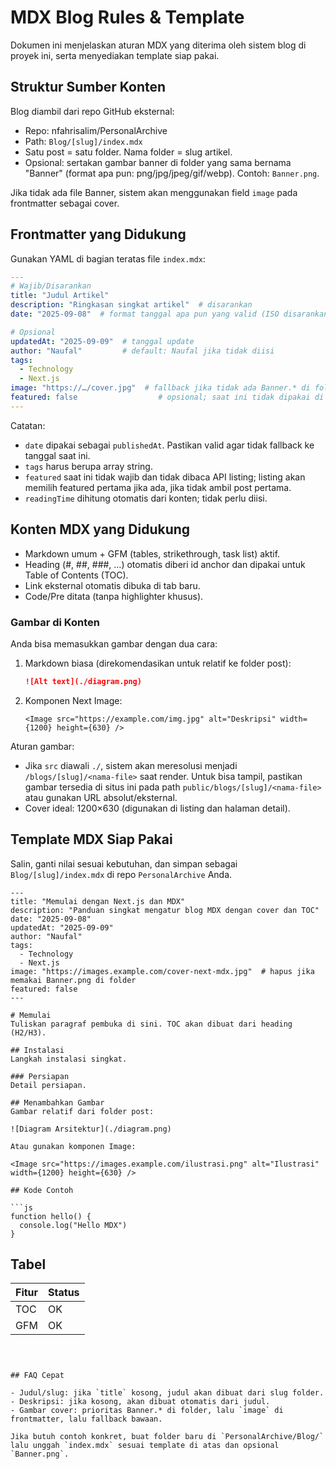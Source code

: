 # MDX Blog Rules & Template

Dokumen ini menjelaskan aturan MDX yang diterima oleh sistem blog di proyek ini, serta menyediakan template siap pakai.

## Struktur Sumber Konten

Blog diambil dari repo GitHub eksternal:

- Repo: nfahrisalim/PersonalArchive
- Path: `Blog/[slug]/index.mdx`
- Satu post = satu folder. Nama folder = slug artikel.
- Opsional: sertakan gambar banner di folder yang sama bernama "Banner" (format apa pun: png/jpg/jpeg/gif/webp). Contoh: `Banner.png`.

Jika tidak ada file Banner, sistem akan menggunakan field `image` pada frontmatter sebagai cover.

## Frontmatter yang Didukung

Gunakan YAML di bagian teratas file `index.mdx`:

```yaml
---
# Wajib/Disarankan
title: "Judul Artikel"
description: "Ringkasan singkat artikel"  # disarankan
date: "2025-09-08"  # format tanggal apa pun yang valid (ISO disarankan)

# Opsional
updatedAt: "2025-09-09"  # tanggal update
author: "Naufal"         # default: Naufal jika tidak diisi
tags:
  - Technology
  - Next.js
image: "https://…/cover.jpg"  # fallback jika tidak ada Banner.* di folder
featured: false                  # opsional; saat ini tidak dipakai di API listing
---
```

Catatan:

- `date` dipakai sebagai `publishedAt`. Pastikan valid agar tidak fallback ke tanggal saat ini.
- `tags` harus berupa array string.
- `featured` saat ini tidak wajib dan tidak dibaca API listing; listing akan memilih featured pertama jika ada, jika tidak ambil post pertama.
- `readingTime` dihitung otomatis dari konten; tidak perlu diisi.

## Konten MDX yang Didukung

- Markdown umum + GFM (tables, strikethrough, task list) aktif.
- Heading (#, ##, ###, …) otomatis diberi id anchor dan dipakai untuk Table of Contents (TOC).
- Link eksternal otomatis dibuka di tab baru.
- Code/Pre ditata (tanpa highlighter khusus).

### Gambar di Konten

Anda bisa memasukkan gambar dengan dua cara:

1. Markdown biasa (direkomendasikan untuk relatif ke folder post):

   ```md
   ![Alt text](./diagram.png)
   ```

1. Komponen Next Image:

   ```mdx
   <Image src="https://example.com/img.jpg" alt="Deskripsi" width={1200} height={630} />
   ```

Aturan gambar:

- Jika `src` diawali `./`, sistem akan meresolusi menjadi `/blogs/[slug]/<nama-file>` saat render. Untuk bisa tampil, pastikan gambar tersedia di situs ini pada path `public/blogs/[slug]/<nama-file>` atau gunakan URL absolut/eksternal.
- Cover ideal: 1200×630 (digunakan di listing dan halaman detail).

## Template MDX Siap Pakai

Salin, ganti nilai sesuai kebutuhan, dan simpan sebagai `Blog/[slug]/index.mdx` di repo `PersonalArchive` Anda.

```mdx
---
title: "Memulai dengan Next.js dan MDX"
description: "Panduan singkat mengatur blog MDX dengan cover dan TOC"
date: "2025-09-08"
updatedAt: "2025-09-09"
author: "Naufal"
tags:
  - Technology
  - Next.js
image: "https://images.example.com/cover-next-mdx.jpg"  # hapus jika memakai Banner.png di folder
featured: false
---

# Memulai
Tuliskan paragraf pembuka di sini. TOC akan dibuat dari heading (H2/H3).

## Instalasi
Langkah instalasi singkat.

### Persiapan
Detail persiapan.

## Menambahkan Gambar
Gambar relatif dari folder post:

![Diagram Arsitektur](./diagram.png)

Atau gunakan komponen Image:

<Image src="https://images.example.com/ilustrasi.png" alt="Ilustrasi" width={1200} height={630} />

## Kode Contoh

```js
function hello() {
  console.log("Hello MDX")
}
```

## Tabel

| Fitur | Status |
|-------|--------|
| TOC   | OK     |
| GFM   | OK     |
```



## FAQ Cepat

- Judul/slug: jika `title` kosong, judul akan dibuat dari slug folder.
- Deskripsi: jika kosong, akan dibuat otomatis dari judul.
- Gambar cover: prioritas Banner.* di folder, lalu `image` di frontmatter, lalu fallback bawaan.

Jika butuh contoh konkret, buat folder baru di `PersonalArchive/Blog/` lalu unggah `index.mdx` sesuai template di atas dan opsional `Banner.png`.
